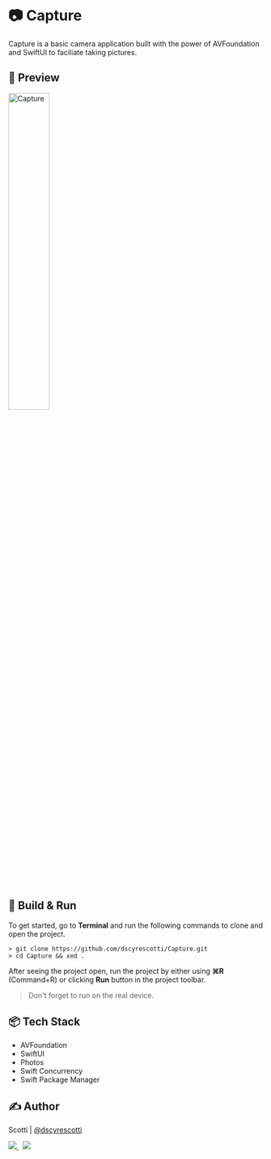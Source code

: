 # 📷 Capture

Capture is a basic camera application built with the power of AVFoundation and SwiftUI to faciliate taking pictures.

## 📱 Preview
<img src="./Assets/preview.gif" alt="Capture" width="40%"/>

## 🔨 Build & Run
To get started, go to **Terminal** and run the following commands to clone and open the project.
```
> git clone https://github.com/dscyrescotti/Capture.git
> cd Capture && xed .
```
After seeing the project open, run the project by either using **⌘R** (Command+R) or clicking **Run** button in the project toolbar.
> Don't forget to run on the real device.

## 📦 Tech Stack
- AVFoundation
- SwiftUI
- Photos
- Swift Concurrency
- Swift Package Manager

## ✍️ Author
Scotti | [@dscyrescotti](https://twitter.com/dscyrescotti)
<p>
<a href="https://twitter.com/dscyrescotti">
<img src="https://img.shields.io/twitter/follow/dscyrescotti.svg?style=social">
</a>
&nbsp;
<a href="https://github.com/dscyrescotti">
<img src="https://img.shields.io/github/followers/dscyrescotti.svg?style=social&label=Follow">
</a>
</p>